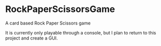 # RockPaperScissorsGame
A card based Rock Paper Scissors game

It is currently only playable through a console, but I plan to return to this project and create a GUI.
